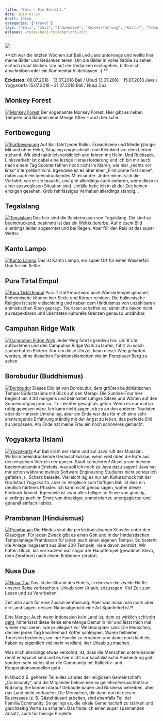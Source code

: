```yaml
---
title: "Bali – Ein Bericht."
date: 2018-07-24
draft: false
categories: ["Travel"]
tags: ["Bali", "Java", "Indonesien", "Reiseerfahrung", "Kultur", "Fotografie"]
aliases: /reise/bali-reisebericht/2033
---
```


![](/images/bali.jpg)

**Ich war die letzten Wochen auf Bali und Java unterwegs und wollte hier meine Bilder und Gedanken teilen. Um die Bilder in voller Größe zu sehen, einfach drauf klicken. Um auf die Gedanken einzugehen, bitte mich anschreiben oder ein Kommentar hinterlassen. :) **

**Eckdaten:**
09.07.2018 – 13.07.2018 Bali / Ubud
13.07.2018 – 15.07.2018 Java / Yogyakarta
15.07.2018 – 21.07.2018 Bali / Nusa Dua

## Monkey Forest

[![Monkey Forest](IMG_7735-1024x427.jpg)](IMG_7735-1024x427.jpg)
Der sogenannte Monkey Forest. Hier gibt es neben Tempeln und Bäumen eine Menge Affen – auch tierische.

## Fortbewegung

[![Fortbewegung](IMG_7817-1024x420.jpg)](IMG_7817-1024x420.jpg)
Auf Bali fährt jeder Roller. Erwachsene und Minderjährige. Mit und ohne Helm, Säugling umgeschnallt und Kleinkind vor dem Lenker stehend. Wir sind natürlich vorbildlich und fahren mit Helm. Und Rucksack.
Linksverkehr ist dabei eine lustige Herausforderung und ich bin mir auch nach einem Tag Scooter fahren noch nicht im Klaren, wie hier „rechts vor links“ interpretiert wird. Irgendwie ist es aber eher „First come first serve“, dabei auch ein beeindruckendes Miteinander: Jeder nimmt sich die Vorfahrt, wie er sie braucht, und gibt allerdings auch anderen, wenn diese in einer ausweglosen Situation sind. Unfälle habe ich in all der Zeit keinen einzigen gesehen. Grob fahrlässiges Verhalten allerdings ständig...

## Tegalalang

[![Tegalalang](IMG_7820-1024x551.jpg)](IMG_7820-1024x551.jpg)
Das hier sind die Reisterrassen von Tegalalang. Die sind so beeindruckend, bestimmt ist das ein Weltkulturerbe. Auf diesem Bild allerdings leider abgeerntet und bei Regen. Aber für den Reis ist das super Wetter.

## Kanto Lampo

[![Kanto Lampo](IMG_7875-1024x442.jpg)](IMG_7875-1024x442.jpg)
Das ist Kanto Lampo, ein super Ort für einen Wasserfall. Und für ein Selfie.

## Pura Tirtal Empul

[![Pura Tirtal Empul](IMG_7861-1024x533.jpg)](IMG_7861-1024x533.jpg)
Pura Tirtal Empul wird auch Wassertempel genannt. Einheimische können hier Seele und Körper reinigen. Die balinesische Religion ist sehr vielschichtig und neben dem Hinduismus von unzählbaren animistischen Riten geprägt. Touristen schaffen es, sämtliche davon nicht zu respektieren und übertreten kulturelle Grenzen genauso unzählbar.

## Campuhan Ridge Walk

[![Campuhan Ridge Walk](IMG_7944-1024x543.jpg)](IMG_7944-1024x543.jpg)
Jeder Weg führt irgendwo hin. Um 8 Uhr aufzustehen und den Campuhan Ridge Walk zu laufen, führt zu solch zauberhaften Bildern. Nur um diese Uhrzeit kann dieser Weg gelaufen werden, ohne dieselben Funktionsklamotten wie im Prenzlauer Berg zu sehen.

## Borobudur (Buddhismus)

[![Borobudur](IMG_8238-1024x439.jpg)](IMG_8238-1024x439.jpg)
Dieses Bild ist von Borobudur, dem größten buddhistischen Tempel Südostasiens mit Blick auf den Merapi. Die Sunrise-Tour hier beginnt um 4:30 morgens und beinhaltet ruhiges Sitzen und Warten auf den Sonnenaufgang von ca. 1h. Leichter gesagt als getan. Wenn es nur mal so ruhig gewesen wäre. Ich kann nicht sagen, ob es an den anderen Touristen oder der inneren Unruhe lag, aber am Ende war das für mich eine sehr anstrengende Erfahrung ständig mit der Angst zu leben, das perfekte Bild zu verpassen. Am Ende hat meine Frau ein noch schöneres gemacht.

## Yogyakarta (Islam)

[![Yogyakarta](IMG_8290-1024x473.jpg)](IMG_8290-1024x473.jpg)
Auf Bali kräht der Hahn und auf Java ruft der Muezzin. Wirklich beeindruckende Geräuschkulisse, wenn weit oben die Rufe aus den einzelnen Vierteln der ganzen Stadt kumulieren!
Abseits von diesem beeindruckenden Erlebnis, was soll ich noch zu Java dazu sagen? Java hat mir schon während meines Software Engineering Studiums nicht sonderlich gefallen ;) . Scherz beiseite. Vielleicht lag es nur am Kulturschock mit der Großstadt Yogyakarta, aber im Vergleich zum fluffigen Bali ist dies ein deutlich härteres Pflaster. Ich kann nicht genau sagen, woher dieser Eindruck kommt. Irgendwie ist zwar alles billiger im Sinne von günstig, allerdings auch im Sinne von dreckiger, unmotivierter, unengagierter und generell einfach lieblos.

## Prambanan (Hinduismus)

[![Prambanan](IMG_8322-1024x509.jpg)](IMG_8322-1024x509.jpg)
Die Hindus sind die perfektionistischen Künstler unter den Gläubigen. Für jeden Zweck gibt es einen Gott und in der hinduistischen Tempelanlage Prambanan für jeden auch einen eigenen Tempel. So besteht die Anlage insgesamt aus über 200 Tempeln, viele davon zerstört. Wir hatten Glück, bis vor kurzem war sogar der Haupttempel (gewidmet Shiva, dem Zerstörer) nach einem Erdbeben zerstört.

## Nusa Dua

[![Nusa Dua](IMG_8873-1024x401.jpg)](IMG_8873-1024x401.jpg)
Das ist der Strand des Hotels, in dem wir die zweite Hälfte unserer Reise verbrachten. Urlaub vom Urlaub, sozusagen. Viel Zeit zum Lesen und zu Verarbeiten.

Zeit also auch für eine Zusammenfassung. Aber was muss man noch über ein Land sagen, dessen Nationalgericht eine Art Spanferkel ist?!

Eine Menge: Auch wenn Indonesien kein Land ist, [dem es wirklich schlecht geht](https://de.wikipedia.org/wiki/Next_Eleven), hinterlässt diese Reise eine Menge Demut in mir und lässt mich mal wieder realisieren, wie privilegiert wir Westeuropäer sind. Die Menschen, die hier jeden Tag knochenhart Koffer schleppen, Waren feilbieten, Touristen bedienen, um ihre Familie zu ernähren und dabei noch lächeln, haben es eigentlich viel mehr verdient, hier Urlaub zu machen.

Was mich allerdings etwas versöhnt, ist, dass die Menschen untereinander recht entspannt sind und es hier nicht nur kapitalistische Ausbeutung gibt, sondern sehr vieles über die Community mit Kollektiv- und Kooperationsmodellen geht.

In Ubud z.B. gehören Teile des Landes der religiösen Gemeinschaft/„Community“, und die Mitglieder bekommen es geliehen/verpachtet/zur Nutzung. Sie können darauf Gebäude bauen und Business betreiben, aber das Land nicht verkaufen. Die Menschen, die dann dort in diesen Businesses (z. B. Gästehäuser) arbeiten, sind ebenfalls Teil der Familie/Community. So gelingt es, die lokale Gemeinschaft zu stärken und gleichzeitig Werte zu erhalten. Das finde ich einen super spannenden Ansatz, auch für hiesige Projekte.
